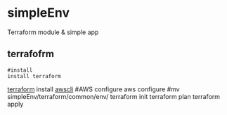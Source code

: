 # simpleEnv
Terraform module &amp; simple app


## terrafofrm 

```
#install 
install terraform 
```
[terraform](https://learn.hashicorp.com/tutorials/terraform/install-cli, "terraform install")
install [awscli](https://docs.aws.amazon.com/ko_kr/cli/latest/userguide/cli-chap-install.html, "awscli install")
#AWS configure
aws configure
#mv
simpleEnv/terraform/common/env/
terraform init
terraform plan
terraform apply 
```


